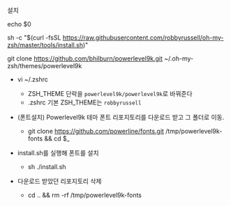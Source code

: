 

설치

echo $0


sh -c "$(curl -fsSL https://raw.githubusercontent.com/robbyrussell/oh-my-zsh/master/tools/install.sh)"


git clone https://github.com/bhilburn/powerlevel9k.git ~/.oh-my-zsh/themes/powerlevel9k


- vi ~/.zshrc
  - ZSH_THEME 단락을 `powerlevel9k/powerlevel9k`로 바꿔준다  
  - .zshrc 기본 ZSH_THEME는 `robbyrussell`



- (폰트설치) Powerlevel9k 테마 폰트 리포지토리를 다운로드 받고 그 폴더로 이동.
  - git clone https://github.com/powerline/fonts.git /tmp/powerlevel9k-fonts && cd $_

- install.sh를 실행해 폰트를 설치
  - sh ./install.sh

- 다운로드 받았던 리포지토리 삭제
  - cd .. && rm -rf /tmp/powerlevel9k-fonts


